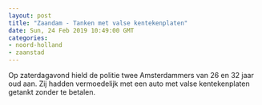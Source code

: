 ```yaml
---
layout: post
title: "Zaandam - Tanken met valse kentekenplaten"
date: Sun, 24 Feb 2019 10:49:00 GMT
categories: 
- noord-holland 
- zaanstad 
---
```


Op zaterdagavond hield de politie twee Amsterdammers van 26 en 32 jaar oud aan. Zij hadden vermoedelijk met een auto met valse kentekenplaten getankt zonder te betalen.
